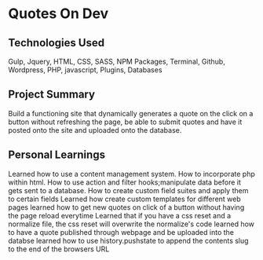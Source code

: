 # Quotes On Dev

## Technologies Used
Gulp, Jquery, HTML, CSS, SASS, NPM Packages, Terminal, Github, Wordpress, PHP, javascript, Plugins, Databases

## Project Summary
Build a functioning site that dynamically generates a quote on the click on a button without refreshing the page, be able to submit quotes and have it posted onto the site and uploaded onto the database.

## Personal Learnings 
Learned how to use a content management system.
How to incorporate php within html.
How to use action and filter hooks;manipulate data before it gets sent to a database.
How to create custom field suites and apply them to certain fields
Learned how create custom templates for different web pages
learned how to get new quotes on click of a button without having the page reload everytime
Learned that if you have a css reset and a normalize file, the css reset will overwrite the normalize's code
learned how to have a quote published through webpage and be uploaded into the databse
learned how to use history.pushstate to append the contents slug to the end of the browsers URL
